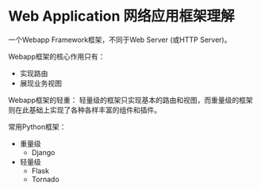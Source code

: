 # Web Application 网络应用框架理解

一个Webapp Framework框架，不同于Web Server (或HTTP Server)。

Webapp框架的核心作用只有：
- 实现路由
- 展现业务视图

Webapp框架的轻重：
轻量级的框架只实现基本的路由和视图，而重量级的框架则在此基础上实现了各种各样丰富的组件和插件。

常用Python框架：
- 重量级
    - Django
- 轻量级
    - Flask
    - Tornado

